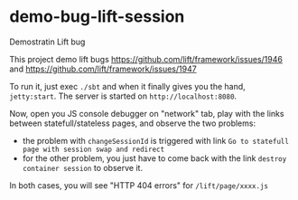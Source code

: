 # demo-bug-lift-session
Demostratin Lift bug

This project demo lift bugs https://github.com/lift/framework/issues/1946 and https://github.com/lift/framework/issues/1947

To run it, just exec `./sbt` and when it finally gives you the hand, `jetty:start`. 
The server is started on `http://localhost:8080`.

Now, open you JS console debugger on "network" tab, play with the links between statefull/stateless pages, and observe the two problems:

- the problem with `changeSessionId` is triggered with link `Go to statefull page with session swap and redirect`
- for the other problem, you just have to come back with the link `destroy container session` to observe it. 

In both cases, you will see "HTTP 404 errors" for `/lift/page/xxxx.js`
